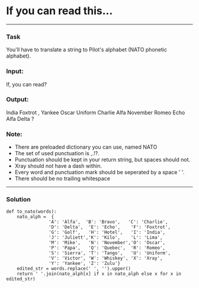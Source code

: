 # If you can read this...

---

### Task
You'll have to translate a string to Pilot's alphabet (NATO phonetic alphabet).

### Input:

If, you can read?

### Output:

India Foxtrot , Yankee Oscar Uniform Charlie Alfa November Romeo Echo Alfa Delta ?

### Note:

* There are preloaded dictionary you can use, named NATO
* The set of used punctuation is ,.!?.
* Punctuation should be kept in your return string, but spaces should not.
* Xray should not have a dash within.
* Every word and punctuation mark should be seperated by a space ' '.
* There should be no trailing whitespace

---

### Solution

```pt
def to_nato(words):
    nato_alph =  {
                'A': 'Alfa',  'B': 'Bravo',   'C': 'Charlie',
                'D': 'Delta',  'E': 'Echo',    'F': 'Foxtrot',
                'G': 'Golf',   'H': 'Hotel',   'I': 'India',
                'J': 'Juliett','K': 'Kilo',    'L': 'Lima',
                'M': 'Mike',   'N': 'November','O': 'Oscar',
                'P': 'Papa',   'Q': 'Quebec',  'R': 'Romeo',
                'S': 'Sierra', 'T': 'Tango',   'U': 'Uniform',
                'V': 'Victor', 'W': 'Whiskey', 'X': 'Xray',
                'Y': 'Yankee', 'Z': 'Zulu'}
    edited_str = words.replace(' ', '').upper()
    return ' '.join(nato_alph[x] if x in nato_alph else x for x in edited_str)
```
